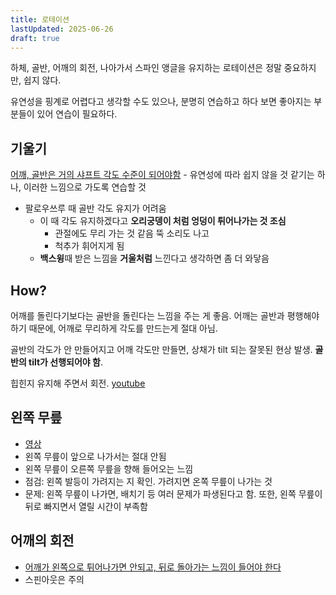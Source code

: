 ```yaml
---
title: 로테이션
lastUpdated: 2025-06-26
draft: true
---
```


하체, 골반, 어깨의 회전, 나아가서 스파인 앵글을 유지하는 로테이션은 정말 중요하지만, 쉽지 않다.

유연성을 핑계로 어렵다고 생각할 수도 있으나, 분명히 연습하고 하다 보면 좋아지는 부분들이 있어 연습이 필요하다.

## 기울기

[어깨, 골반은 거의 샤프트 각도 수준이 되어야함](https://www.youtube.com/watch?v=M03_l0R_xbI&t=23m15s) - 유연성에 따라 쉽지 않을 것 같기는 하나, 이러한 느낌으로 가도록 연습할 것

- 팔로우쓰루 때 골반 각도 유지가 어려움
  - 이 때 각도 유지하겠다고 **오리궁뎅이 처럼 엉덩이 튀어나가는 것 조심**
    - 관절에도 무리 가는 것 같음 뚝 소리도 나고
    - 척추가 휘어지게 됨
  - **백스윙**때 받은 느낌을 **거울처럼** 느낀다고 생각하면 좀 더 와닿음

## How?

어깨를 돌린다기보다는 골반을 돌린다는 느낌을 주는 게 좋음. 어깨는 골반과 평행해야 하기 때문에, 어깨로 무리하게 각도를 만드는게 절대 아님.

골반의 각도가 안 만들어지고 어깨 각도만 만들면, 상채가 tilt 되는 잘못된 현상 발생. **골반의 tilt가 선행되어야 함**.

힙힌지 유지해 주면서 회전. [youtube](https://www.youtube.com/watch?v=M03_l0R_xbI)

## 왼쪽 무릎

- [영상](https://www.youtube.com/watch?v=LeDu2DJB_Q4)
- 왼쪽 무릎이 앞으로 나가서는 절대 안됨
- 왼쪽 무릎이 오른쪽 무릎을 향해 들어오는 느낌
- 점검: 왼쪽 발등이 가려지는 지 확인. 가려지면 온쪽 무릎이 나가는 것
- 문제: 왼쪽 무릎이 나가면, 배치기 등 여러 문제가 파생된다고 함. 또한, 왼쪽 무릎이 뒤로 빠지면서 열릴 시간이 부족함

## 어깨의 회전

- [어깨가 왼쪽으로 튀어나가면 안되고, 뒤로 돌아가는 느낌이 들어야 한다](https://www.youtube.com/watch?v=9woD6hY3KgU)
- 스핀아웃은 주의
